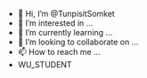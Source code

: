 - 👋 Hi, I’m @TunpisitSomket
- 👀 I’m interested in ...
- 🌱 I’m currently learning ...
- 💞️ I’m looking to collaborate on ...
- 📫 How to reach me ...
- WU_STUDENT

<!---
TunpisitSomket/TunpisitSomket is a ✨ special ✨ repository because its `README.md` (this file) appears on your GitHub profile.
You can click the Preview link to take a look at your changes.
--->
